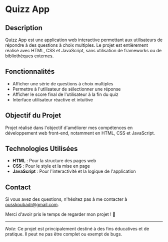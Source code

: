 # Quizz App

## Description
Quizz App est une application web interactive permettant aux utilisateurs de répondre à des questions à choix multiples.
Le projet est entièrement réalisé avec HTML, CSS et JavaScript, sans utilisation de frameworks ou de bibliothèques externes.

## Fonctionnalités
- Afficher une série de questions à choix multiples
- Permettre à l'utilisateur de sélectionner une réponse
- Afficher le score final de l'utilisateur à la fin du quiz
- Interface utilisateur réactive et intuitive

## Objectif du Projet
Projet réalisé dans l'objectif d'améliorer mes compétences en développement web front-end, notamment en HTML, CSS et JavaScript.

## Technologies Utilisées
- **HTML** : Pour la structure des pages web
- **CSS** : Pour le style et la mise en page
- **JavaScript** : Pour l'interactivité et la logique de l'application

## Contact

Si vous avez des questions, n'hésitez pas à me contacter à ousskoubadr@gmail.com.

Merci d'avoir pris le temps de regarder mon projet ! 🙏

---

*Note*: Ce projet est principalement destiné à des fins éducatives et de pratique. Il peut ne pas être complet ou exempt de bugs.
